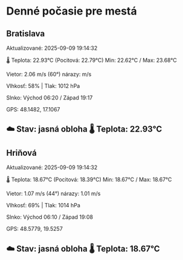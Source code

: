 ﻿# Denné počasie pre mestá

## Bratislava
Aktualizované: 2025-09-09 19:14:32

🌡️ Teplota: 22.93°C 
(Pocitová: 22.79°C)
Min: 22.62°C / Max: 23.68°C

Vietor: 2.06 m/s    (60°) 
nárazy:  m/s

Vlhkosť: 58% | Tlak: 1012 hPa

Slnko: Východ 06:20 / Západ 19:17

GPS: 48.1482, 17.1067

☁️ Stav: jasná obloha        🌡️ Teplota: 22.93°C
---

## Hriňová
Aktualizované: 2025-09-09 19:14:32

🌡️ Teplota: 18.67°C 
(Pocitová: 18.39°C)
Min: 18.67°C / Max: 18.67°C

Vietor: 1.07 m/s (44°)
nárazy: 1.01 m/s

Vlhkosť: 69% | Tlak: 1014 hPa

Slnko: Východ 06:10 / Západ 19:08

GPS: 48.5779, 19.5257

☁️ Stav: jasná obloha        🌡️ Teplota: 18.67°C
---
